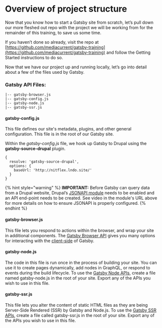 # Overview of project structure

Now that you know how to start a Gatsby site from scratch, let’s pull down our more fleshed out repo with the project we will be working from for the remainder of this training, to save us some time.

If you haven’t done so already, visit the repo at [https://github.com/mediacurrent/gatsby-training](https://github.com/mediacurrent/gatsby-training) and follow the Getting Started instructions to do so.

Now that we have our project up and running locally, let’s go into detail about a few of the files used by Gatsby.

### Gatsby API Files:

```text
|-- gatsby-browser.js
|-- gatsby-config.js
|-- gatsby-node.js
|-- gatsby-ssr.js
```

#### gatsby-config.js

This file defines our site's metadata, plugins, and other general configuration.  This file is in the root of our Gatsby site.  

Within the _gatsby-config.js_ file, we hook up Gatsby to Drupal using the **gatsby-source-drupal** plugin.

```text
{
  resolve: 'gatsby-source-drupal',
  options: {
    baseUrl: 'http://nitflex.lndo.site/'
  }
}
```

{% hint style="warning" %}
**IMPORTANT:**  Before Gatsby can query data from a Drupal website, Drupal’s [JSONAPI module](https://www.drupal.org/project/jsonapi) needs to be enabled and an API end-point needs to be created.  See video in the module's URL above for more details on how to ensure JSONAPI is properly configured.
{% endhint %}

#### gatsby-browser.js

This file lets you respond to actions within the browser, and wrap your site in additional components. The [Gatsby Browser API](https://www.gatsbyjs.org/docs/browser-apis) gives you many options for interacting with the [client-side](https://www.gatsbyjs.org/docs/glossary#client-side) of Gatsby.

#### gatsby-node.js

The code in this file is run once in the process of building your site. You can use it to create pages dynamically, add nodes in GraphQL, or respond to events during the build lifecycle. To use the [Gatsby Node APIs](https://www.gatsbyjs.org/docs/node-apis/), create a file named gatsby-node.js in the root of your site. Export any of the APIs you wish to use in this file.

#### gatsby-ssr.js

This file lets you alter the content of static HTML files as they are being Server-Side Rendered \(SSR\) by Gatsby and Node.js. To use the [Gatsby SSR APIs](https://www.gatsbyjs.org/docs/ssr-apis/), create a file called gatsby-ssr.js in the root of your site. Export any of the APIs you wish to use in this file.

